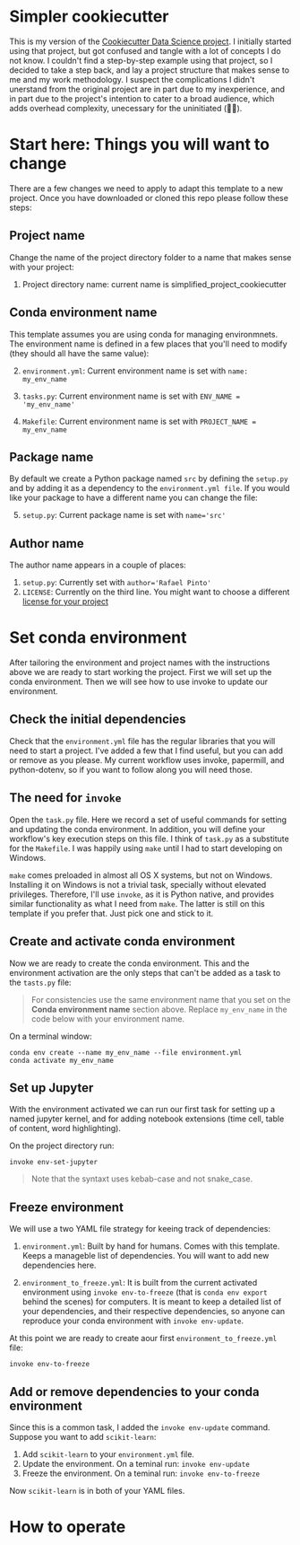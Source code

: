 # Simpler cookiecutter
This is my version of the [Cookiecutter Data Science project](https://drivendata.github.io/cookiecutter-data-science/). I initially started using that project, but got confused and tangle with a lot of concepts I do not know. I couldn't find a step-by-step example using that project, so I decided to take a step back, and lay a project structure that makes sense to me and my work methodology. I suspect the complications I didn't unerstand from the original project are in part due to my inexperience, and in part due to the project's intention to cater to a broad audience, which adds overhead complexity, unecessary for the uninitiated (🙋‍♂️).


# Start here: Things you will want to change
There are a few changes we need to apply to adapt this template to a new project. Once you have downloaded or cloned this repo please follow these steps: 

## Project name
Change the name of the project directory folder to a name that makes sense with your project:
1. Project directory name: current name is simplified_project_cookiecutter

## Conda environment name
This template assumes you are using conda for managing environmnets. The environment name is defined in a few places that you'll need to modify (they should all have the same value):

2. `environment.yml`: Current environment name is set with `name: my_env_name`

3. `tasks.py`: Current environment name is set with `ENV_NAME = 'my_env_name'`

4. `Makefile`: Current environment name is set with `PROJECT_NAME = my_env_name`

## Package name
By default we create a Python package named `src` by defining the `setup.py` and by adding it as a dependency to the `environment.yml file`. If you would like your package to have a different name you can change the file:

5. `setup.py`: Current package name is set with `name='src'`

## Author name
The author name appears in a couple of places:

1. `setup.py`: Currently set with `author='Rafael Pinto'`
2. `LICENSE`: Currently on the third line. You might want to choose a different [license for your project](https://docs.github.com/en/github/creating-cloning-and-archiving-repositories/licensing-a-repository)


# Set conda environment
After tailoring the environment and project names with the instructions above we are ready to start working the project. First we will set up the conda environment. Then we will see how to use invoke to update our environment.

## Check the initial dependencies
Check that the `environment.yml` file has the regular libraries that you will need to start a project. I've added a few that I find useful, but you can add or remove as you please. My current workflow uses invoke, papermill, and python-dotenv, so if you want to follow along you will need those.

## The need for `invoke`
Open the `task.py` file. Here we record a set of useful commands for setting and updating the conda environment. In addition, you will define your workflow's key execution steps on this file. I think of `task.py` as a substitute for the `Makefile`. I was happily using `make` until I had to start developing on Windows.

`make` comes preloaded in almost all OS X systems, but not on Windows. Installing it on Windows is not a trivial task, specially without elevated privileges. Therefore, I'll use `invoke`, as it is Python native, and provides similar functionality as what I need from `make`. The latter is still on this template if you prefer that. Just pick one and stick to it.

## Create and activate conda environment
Now we are ready to create the conda environment. This and the environment activation are the only steps that can't be added as a task to the `tasts.py` file:

> For consistencies use the same environment name that you set on the **Conda environment name** section above. Replace `my_env_name` in the code below with your environment name.

On a terminal window:
```shell
conda env create --name my_env_name --file environment.yml
conda activate my_env_name
```

## Set up Jupyter
With the environment activated we can run our first task for setting up a named jupyter kernel, and for adding notebook extensions (time cell, table of content, word highlighting).

On the project directory run:
```shell
invoke env-set-jupyter
```

> Note that the syntaxt uses kebab-case and not snake_case.

## Freeze environment
We will use a two YAML file strategy for keeing track of dependencies:

1. `environment.yml`: Built by hand for humans. Comes with this template. Keeps a manageble list of dependencies. You will want to add new dependencies here.

2. `environment_to_freeze.yml`: It is built from the current activated environment using `invoke env-to-freeze` (that is `conda env export` behind the scenes) for computers. It is meant to keep a detailed list of your dependencies, and their respective dependencies, so anyone can reproduce your conda environment with `invoke env-update`.

At this point we are ready to create aour first `environment_to_freeze.yml` file:

```shell
invoke env-to-freeze
```

## Add or remove dependencies to your conda environment
Since this is a common task, I added the `invoke env-update` command. Suppose you want to add `scikit-learn`:

1. Add `scikit-learn` to your `environment.yml` file.
2. Update the environment. On a teminal run: `invoke env-update`
3. Freeze the environment. On a teminal run: `invoke env-to-freeze`

Now `scikit-learn` is in both of your YAML files.


# How to operate




